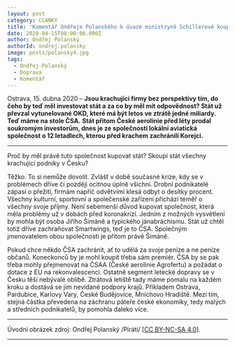 ```yaml
---
layout: post
category: CLANKY
title: 'Komentář Ondřeje Polanského k úvaze ministryně Schillerové koupit ČSA: &bdquo;Jestli je to dobrý obchod, ať si je premiér přidá do portfolia Agrofertu.&ldquo;'
date: 2020-04-15T08:00:00.000Z
author: Ondřej Polanský
authorId: ondrej.polansky
image: posts/polansky4.jpg
tags:
  - Ondřej-Polanský
  - Doprava
  - Komentář
---
```


Ostrava, 15. dubna 2020 – **Jsou krachující firmy bez perspektivy tím, do čeho by teď měl investovat stát a za co by měl mít odpovědnost? Stát už převzal vytunelované OKD, které má být letos ve ztrátě jedné miliardy. Teď máme na stole ČSA.**
**Stát přitom České aerolinie před léty prodal soukromým investorům, dnes je ze společnosti lokální aviatická společnost o 12 letadlech, kterou před krachem zachránili Korejci.**

<hr />

Proč by měl právě tuto společnost kupovat stát? Skoupí stát všechny krachující podniky v Česku?

Těžko. To si nemůže dovolit. Zvlášť v době současné krize, kdy se v problémech dříve či později ocitnou úplně všichni. Drobní podnikatelé zápasí o přežití, firmám napříč odvětvími klesá odbyt o desítky procent. Všechny kulturní, sportovní a společenské zařízení přichází téměř o všechny svoje příjmy. Není sebemenší důvod kupovat společnost, která měla problémy už v dobách před koronakrizí. Jedním z možných vysvětlení by mohla být osoba Jiřího Šimáně a typického jánabráchismu. Stát už chtěl totiž dříve zachraňovat Smartwings, teď je to ČSA. Společným jmenovatelem obou společností je přitom právě Šimáně.

Pokud chce někdo ČSA zachránit, ať to udělá za svoje peníze a ne peníze občanů. Koneckonců by je mohl koupit třeba sám premiér.
ČSA by se pak třeba mohly přejmenovat na ČSAA (České aerolinie Agrofertu) a požádat o dotace z EU na rekonvalescenci.
Ostatně segment letecké dopravy se v Česku těší nebývalé oblibě. Ztrátová letiště tady máme pomalu na každém kroku a dostává se jim nevídané podpory krajů. Příkladem Ostrava, Pardubice, Karlovy Vary, České Budějovice, Mnichovo Hradiště. Mezi tím, stejná částka převedena na záchranu páteře české ekonomiky, tedy malých a středních podnikatelů, by pomohla daleko více. 

---

Úvodní obrázek zdroj: Ondřej Polanský /Piráti/ \[[CC BY-NC-SA 4.0](https://creativecommons.org/licenses/by-nc-sa/4.0/deed.cs)\].

- - -
